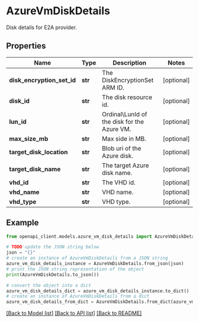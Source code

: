 # AzureVmDiskDetails

Disk details for E2A provider.

## Properties

Name | Type | Description | Notes
------------ | ------------- | ------------- | -------------
**disk_encryption_set_id** | **str** | The DiskEncryptionSet ARM ID. | [optional] 
**disk_id** | **str** | The disk resource id. | [optional] 
**lun_id** | **str** | Ordinal\\LunId of the disk for the Azure VM. | [optional] 
**max_size_mb** | **str** | Max side in MB. | [optional] 
**target_disk_location** | **str** | Blob uri of the Azure disk. | [optional] 
**target_disk_name** | **str** | The target Azure disk name. | [optional] 
**vhd_id** | **str** | The VHD id. | [optional] 
**vhd_name** | **str** | VHD name. | [optional] 
**vhd_type** | **str** | VHD type. | [optional] 

## Example

```python
from openapi_client.models.azure_vm_disk_details import AzureVmDiskDetails

# TODO update the JSON string below
json = "{}"
# create an instance of AzureVmDiskDetails from a JSON string
azure_vm_disk_details_instance = AzureVmDiskDetails.from_json(json)
# print the JSON string representation of the object
print(AzureVmDiskDetails.to_json())

# convert the object into a dict
azure_vm_disk_details_dict = azure_vm_disk_details_instance.to_dict()
# create an instance of AzureVmDiskDetails from a dict
azure_vm_disk_details_from_dict = AzureVmDiskDetails.from_dict(azure_vm_disk_details_dict)
```
[[Back to Model list]](../README.md#documentation-for-models) [[Back to API list]](../README.md#documentation-for-api-endpoints) [[Back to README]](../README.md)


